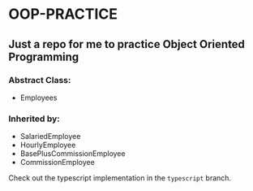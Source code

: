 # OOP-PRACTICE

## Just a repo for me to practice Object Oriented Programming

### Abstract Class:

- Employees

### Inherited by:

- SalariedEmployee
- HourlyEmployee
- BasePlusCommissionEmployee
- CommissionEmployee

Check out the typescript implementation in the `typescript` branch.
